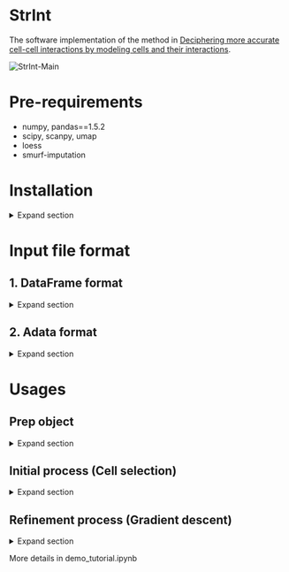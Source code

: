 # StrInt
The software implementation of the method in 
[Deciphering more accurate cell-cell interactions by modeling cells and their interactions]().

<img src="https://github.com/deepomicslab/StrInt/raw/main/main.jpg" alt="StrInt-Main">

# Pre-requirements
* numpy, pandas==1.5.2
* scipy, scanpy, umap
* loess
* smurf-imputation
  
# Installation
<details><summary>Expand section</summary>
  
## Installation with pip
```shell
pip install pySPAMINT
```
## Installation from the source code
conda create --name spamint python=3.9
conda activate spamint
```shell
wget https://github.com/deepomicslab/SpaMint/archive/refs/heads/main.zip
unzip main.zip
cd SpaMint-main
python setup.py install
```
 </details>


# Input file format
## 1. DataFrame format
<details><summary>Expand section</summary>

* **Spatial Transcriptomics (ST) Count Data**
  * `st_exp` dataframe with spots as rows and genes as columns
 
* **Spatial coordinates**
  * `st_coord` dataframe with spot as rows, axis x and y as columns 

* **Cell-type deconvoluted spatial matrix**
  * `st_decon` dataframe with spot as rows and cell-type as columns

* **Single-cell RNA-seq Count Data**
  * `sc_exp` dataframe with cells as rows and genes as columns

* **Single-cell RNA-seq Metadata**
  * `sc_meta` dataframe with cells as rows and cell types as columns
  * `cell_type_key` column name of the celltype identity in `sc_meta`

* **Single-cell RNA-seq distribution Data**
  * `sc_distribution` dataframe with cells as rows and genes as columns
    
* **Ligand and Receptor Data (optional)**
  * `lr_df` user provided dataframe with ligand-receptor pairs as rows, ligand, receptor and its weight as columns

***
Convert to adata format
```python
sc_adata, st_adata, sc_distribution, lr_df = pp.prep_adata(sc_exp = sc_exp, st_exp = st_exp, sc_distribution = sc_smurf, 
                            sc_meta = sc_meta, st_coord = st_coord, SP = species)
```
</details>

## 2. Adata format
<details><summary>Expand section</summary>
  
* **Spatial Transcriptomics (ST) Count Data**
  * `st_adata` adata.X with spots as rows and genes as columns
  * `st_adata.obs`  dataframe with spot as rows, spot coordinates x and y as columns 
 
* **Cell-type deconvoluted spatial matrix**
  * `st_decon` dataframe with spot as rows and cell-type as columns

* **Single-cell RNA-seq Count Data**
  * `sc_adata` adata.X dataframe with cells as rows and genes as columns
  * `sc_adata.obs` dataframe with cells as rows and cell types as columns

* **Single-cell RNA-seq distribution Data**
  * `sc_distribution` dataframe with cells as rows and genes as columns
</details>

# Usages
## Prep object
<details><summary>Expand section</summary>

```python
obj = spamint.spaMint(save_path = outDir, st_adata = st_adata, weight = st_decon, 
                 sc_distribution = sc_distribution, sc_adata = sc_adata, cell_type_key = 'celltype', 
                 st_tp = st_tp)
obj.prep()
```
### Parameters
* `save_path` Output Dir to save results
  
* `st_adata` adata.X Spatial Transcriptomics (ST) Count Data with spots as rows and genes as columns
  * `st_adata.obs`  dataframe with spot as rows, spot coordinates x and y as columns
    
* `weight` Cell-type deconvoluted spatial dataframe with spot as rows and cell-type as columns
    
* `sc_distribution` Single-cell RNA-seq distribution dataframe with cells as rows and genes as columns
    
* `sc_adata` adata.X Single-cell RNA-seq Count dataframe with cells as rows and genes as columns
  * `sc_adata.obs` dataframe with cells as rows and cell types as columns
 
* `cell_type_key` cell type colname in sc_adata.obs

* `st_tp` ST sequencing platform choose from st (ST legacy), visium (10X Visium), or slide-seq (Any single-cell resolution data)


</details>

## Initial process (Cell selection)
<details><summary>Expand section</summary>
  ```python
sc_agg_meta = select_cells(self, p = 0.1, mean_num_per_spot = 10,  max_rep = 3, repeat_penalty = 10)
        - p: Percentage of interface similarity for cell selection.
        - 
        - : 
        - : repeat_penalty
```
* `p` percentage of the interface similarity during cell selection
* `mean_num_per_spot` Average number of cells per spot.
* `max_rep` Maximum number of repetitions for cell selection.
* `repeat_penalty` When one cell has been picked for [THIS] many times, its probability of being picked again decreases by half.
                    Recommanded to be near   (st_exp.shape[0]*num_per_spot/sc_exp.shape[0]) * 10
</details>

## Refinement process (Gradient descent)
<details><summary>Expand section</summary>

 ```python 
refine_sc_exp, sc_agg_meta = gradient_descent(self, alpha = 1, beta = 0.001, gamma = 0.001, 
                 delta = 0.1, eta = 0.0005, 
                init_sc_embed = None,
                iteration = 20, k = 2, W_HVG = 2,
                left_range = 0, right_range = 8, steps = 1, dim = 2)
```

* `alpha, beta, gamma, delta`
  Hyperparameters for the loss function.

  alpha: the weight of the term that maintains the expression similarity between cells and their respective gamma distribution models, default: 1.
  
  beta: the weight of adjusting cell locations based on cell-cell affinity.
  
  gamma: the weight of optimizing interface profile similarity between pseudo-spots and their corresponding ST spots, default: 0.001.
  
  delta: the weight of the regularization term.
  
* `eta` float, default: 0.0005
  
    Learning rate for gradient descent.
  
* `init_sc_embed` DataFrame, optional, default: None
  
    Initial embedding for single-cell data.
  
* `iteration` int, optional, default: 20
  
    The number of iterations for optimization.
  
* `k` int, optional, default: 2
  
    The number of neighbors in each adjacent spot.
  
* `W_HVG` int, optional, default: 2
  
    Weight for highly variable genes.
  
* `left_range` int, optional, default: 0
* `right_range` int, optional, default: 8
  
    The index range for the neighbor number in the embedding process, the actual neighbor number is (i+1)*10
    
* `steps` int, optional, default: 1
  
    The iteration number for each neighbor
  
  
* `dim` int, optional, default: 2
  
    The embedding dimension of the reconstruction
</details>

More details in demo_tutorial.ipynb
